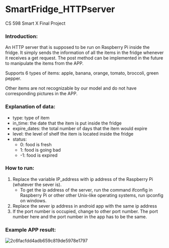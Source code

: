 # SmartFridge_HTTPserver
CS 598 Smart X Final Project

### Introduction:
An HTTP server that is supposed to be run on Raspberry Pi inside the fridge. It simply sends the information of all the items in the fridge whenever it receives a get request. The post method can be implemented in the future to manipulate the items from the APP.

Supports 6 types of items: apple, banana, orange, tomato, broccoli, green pepper.

Other items are not recognizable by our model and do not have corresponding pictures in the APP.
### Explanation of data:
- type: type of item
- in_time: the date that the item is put inside the fridge
- expire_dates: the total number of days that the item would expire
- level: the level of shelf the item is located inside the fridge
- status: 
    + 0: food is fresh
    + 1: food is going bad
    + -1: food is expired
    

### How to run:

1. Replace the variable IP_address with ip address of the Raspberry Pi (whatever the sever is). 
    - To get the ip address of the server, run the command ifconfig in Raspberry Pi or other other Unix-like operating systems, run ipconfig on windows. 
2. Replace the sever ip address in android app with the same ip address
3. If the port number is occupied, change to other port number. The port number here and the port number in the app has to be the same. 

### Example APP result:
![2c6facfdd4adb659c819de5978e1797](https://user-images.githubusercontent.com/109195884/207746378-dd05480e-1a26-4123-883f-30c6025ac50f.jpg)
